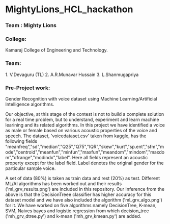 # MightyLions_HCL_hackathon
<h3>Team : Mighty Lions</h3>
<h3>College:</h3>
Kamaraj College of Engineering and Technology.

<h3>Team:</h3>
1. V.Devaguru (TL)
2. A.R.Munavar Hussain
3. L.Shanmugapriya

<h3>Pre-Project work:</h3>
Gender Recognition with voice dataset using Machine Learning/Artificial Intelligence algorithms.

Our objective, at this stage of the contest is not to build a complete solution for a real time problem, but to understand, experiment and learn machine learining and its related algorithms. In this project we have identified a voice as male or female based on various acoustic properties of the voice and speech. The dataset, 'voicedataset.csv' taken from kaggle, has the following fields "meanfreq","sd","median","Q25","Q75","IQR","skew","kurt","sp.ent","sfm","mode","centroid","meanfun","minfun","maxfun","meandom","mindom","maxdom","dfrange","modindx","label". Here all fields represent an acoustic property except for the label field. Label denotes the original gender for the particular sample voice.

A set of data (80%) is taken as train data and rest (20%) as test. Different ML/AI algorithms has been worked out and their results ('ml_grv_results.png') are included in this repository. Our Inference from the above is that the DecisionTreee classifier has higher accuracy for this dataset model and we have also included the algorithm ('ml_grv_algo.png') for it. We have worked on five algorithms namely DecisionTree, K-mean, SVM, Naives bayes and logistic regression from which decision_tree ('mh_grv_dtree.py') and k-mean ('mh_grv_kmean.py') are added. 

